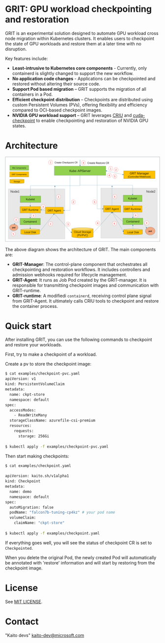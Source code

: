 # GRIT: GPU workload checkpointing and restoration

GRIT is an experimental solution designed to automate GPU workload cross node migration within Kubernetes clusters. It enables users to checkpoint the state of GPU workloads and restore them at a later time with no disruption.

Key features include:

- **Least-intrusive to Kubernetes core components** - Currently, only containerd is slightly changed to support the new workflow.
- **No application code changes** - Applications can be checkpointed and restored without altering their source code.
- **Support Pod based migration** – GRIT supports the migration of all containers in a Pod.
- **Efficient checkpoint distribution** – Checkpoints are distributed using custom Persistent Volumes (PVs), offering flexibility and efficiency compared to OCI-based checkpoint images.
- **NVIDIA GPU workload support** – GRIT leverages [CRIU](https://github.com/checkpoint-restore/criu) and [cuda-checkpoint](https://github.com/NVIDIA/cuda-checkpoint) to enable checkpointing and restoration of NVIDIA GPU states.

# Architecture

![Architecture](docs/img/grit-arch.png)

The above diagram shows the architecture of GRIT. The main components are:
- **GRIT-Manager**: The control-plane component that orchestrates all checkpointing and restoration workflows. It includes controllers and admission webhooks required for lifecycle management.
- **GRIT-Agent**: It runs as Job Pod created by the GRIT-manager. It is responsible for transmitting checkpoint images and communication with GRIT-runtime.
- **GRIT-runtime**: A modifiedi `containerd`, receiving control plane signal from GRIT-Agent. It ultimately calls CRIU tools to checkpoint and restore the container process. 

# Quick start

After installing GRIT, you can use the following commands to checkpoint and restore your workloads.

First, try to make a checkpoint of a workload.

Create a pv to store the checkpoint image:

```bash
$ cat examples/checkpoint-pvc.yaml
apiVersion: v1
kind: PersistentVolumeClaim
metadata:
  name: ckpt-store
  namespace: default
spec:
  accessModes:
    - ReadWriteMany
  storageClassName: azurefile-csi-premium
  resources:
    requests:
      storage: 256Gi

$ kubectl apply -f examples/checkpoint-pvc.yaml
```

Then start making checkpoints:

```bash
$ cat examples/checkpoint.yaml

apiVersion: kaito.sh/v1alpha1
kind: Checkpoint
metadata:
  name: demo
  namespace: default
spec:
  autoMigration: false
  podName: "falcon7b-tuning-cp4kz" # your pod name
  volumeClaim:
    claimName: "ckpt-store"

$ kubectl apply -f examples/checkpoint.yaml
```

If everything goes well, you will see the status of checkpoint CR is set to `Checkpointed`.

When you delete the original Pod, the newly created Pod will automatically be annotated with 'restore' information and will start by restoring from the checkpoint image.

# License

See [MIT LICENSE](LICENSE).

# Contact

"Kaito devs" <kaito-dev@microsoft.com>
